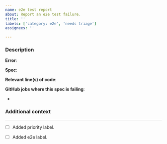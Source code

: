 ```yaml
---
name: e2e test report
about: Report an e2e test failure.
title: ''
labels: ['category: e2e', 'needs triage']
assignees: ''

---
```


### Description
<!-- Before reporting an issue, are you sure this e2e test is failing consistently? -->
<!-- Add a clear and concise description of what the issue is. Please, be as descriptive as possible. -->

**Error**:
<!-- The error that the e2e test indicates. -->

**Spec**:
<!-- The test file that's triggering this error. -->

**Relevant line(s) of code**:
<!-- Line of code that is triggering this error. -->

**GitHub jobs where this spec is failing**:
<!-- Can you list all the jobs where the test failing? e.g. "WC - latest | wcpay - shopper", "WC - beta | wcpay - shopper" etc. -->
- 

### Additional context
<!-- Any additional context or details you think might be helpful. -->
<!-- Ticket numbers/links, plugin versions, system statuses etc. -->

---

- [ ] Added priority label.
<!-- For the priority label, use your best judgement. -->
- [ ] Added e2e label.
<!-- Add one of the "e2e: broken flow/test/environment" labels. See their description and try to match it with the actual issue. -->

